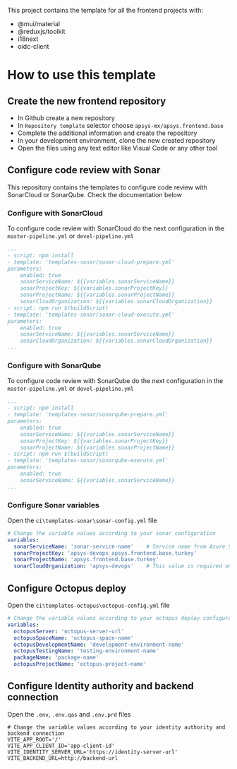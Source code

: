 This project contains the template for all the frontend projects with:
- @mui/material 
- @reduxjs/toolkit
- i18next
- oidc-client

# How to use this template

## Create the new frontend repository
- In Github create a new repository
- In `Repository template` selector choose `apsys-mx/apsys.frontend.base`
- Complete the additional information and create the repository
- In your development environment, clone the new created repository
- Open the files using any text editor like Visual Code or any other tool

## Configure code review with Sonar

This repository contains the templates to configure code review with SonarCloud or SonarQube. 
Check the documentation below

### Configure with SonarCloud

To configure code review with SonarCloud do the next configuration in the `master-pipeline.yml` or `devel-pipeline.yml`

```yml
...
- script: npm install
- template: 'templates-sonar/sonar-cloud-prepare.yml'
parameters:
    enabled: true
    sonarServiceName: ${{variables.sonarServiceName}}
    sonarProjectKey: ${{variables.sonarProjectKey}}
    sonarProjectName: ${{variables.sonarProjectName}}
    sonarCloudOrganization: ${{variables.sonarCloudOrganization}}
- script: npm run $(buildScript)
- template: 'templates-sonar/sonar-cloud-execute.yml'
parameters:
    enabled: true
    sonarServiceName: ${{variables.sonarServiceName}}
    sonarCloudOrganization: ${{variables.sonarCloudOrganization}}
...
```

### Configure with SonarQube

To configure code review with SonarQube do the next configuration in the `master-pipeline.yml` or `devel-pipeline.yml`

```yml
...
- script: npm install
- template: 'templates-sonar/sonarqube-prepare.yml'
parameters:
    enabled: true
    sonarServiceName: ${{variables.sonarServiceName}}
    sonarProjectKey: ${{variables.sonarProjectKey}}
    sonarProjectName: ${{variables.sonarProjectName}}
- script: npm run $(buildScript)
- template: 'templates-sonar/sonarqube-execute.yml'
parameters:
    enabled: true
    sonarServiceName: ${{variables.sonarServiceName}}
...
```

### Configure Sonar variables

Open the  `ci\templates-sonar\sonar-config.yml` file

```yml
# Change the variable values according to your sonar configuration
variables:
  sonarServiceName: 'sonar-service-name'    # Service name from Azure Service connections. Use SonarCloud or SonarQube service connection 
  sonarProjectKey: 'apsys-devops_apsys.frontend.base.turkey'
  sonarProjectName: 'apsys.frontend.base.turkey'  
  sonarCloudOrganization: 'apsys-devops'    # This value is required only for SonarCloud configuration

```

## Configure Octopus deploy

Open the  `ci\templates-octopus\octopus-config.yml` file

```yml
# Change the variable values according to your octopus deploy configuration
variables:
  octopusServer: 'octopus-server-url'
  octopusSpaceName: 'octopus-space-name'
  octopusDevelopmentName: 'development-environment-name'
  octopusTestingName: 'testing-environment-name'
  packageName: 'package-name'
  octopusProjectName: 'octopus-project-name'
```


## Configure Identity authority and backend connection

Open the  `.env`, `.env.qas` and `.env.prd` files

```
# Change the variable values according to your identity authority and backend connection
VITE_APP_ROOT='/'
VITE_APP_CLIENT_ID='app-client-id'
VITE_IDENTITY_SERVER_URL='https://identity-server-url'
VITE_BACKEND_URL=http://backend-url
```
